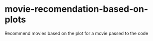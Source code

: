 # movie-recomendation-based-on-plots
Recommend movies based on the plot for a movie passed to the code
